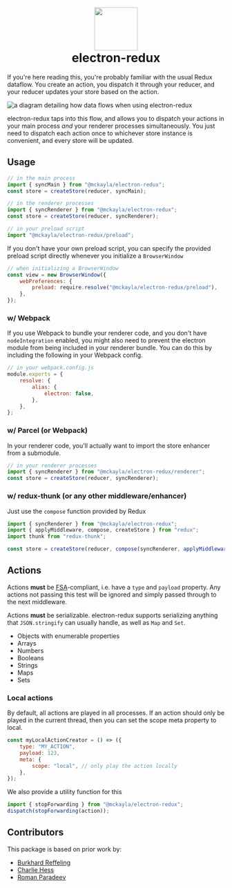 <h1 align="center">
<img height=100 src="https://cdn.mckayla.cloud/-/d622b29166eb46e080f5103f22e1d2a9/electron-redux-logo.svg" />
<br />
electron-redux
</h1>

If you're here reading this, you're probably familiar with the usual Redux dataflow. You
create an action, you dispatch it through your reducer, and your reducer updates your
store based on the action.

<!-- ![](https://cdn.mckayla.cloud/-/420c88951bf4468a8af84f4a738d4565/redux-flow.webp) -->

![a diagram detailing how data flows when using electron-redux](https://cdn.mckayla.cloud/-/401e0af828b84b358ca289676dc12101/electron-redux-flow.webp)

electron-redux taps into this flow, and allows you to dispatch your actions in your main
process _and_ your renderer processes simultaneously. You just need to dispatch each action
once to whichever store instance is convenient, and every store will be updated.

## Usage

```javascript
// in the main process
import { syncMain } from "@mckayla/electron-redux";
const store = createStore(reducer, syncMain);
```

```javascript
// in the renderer processes
import { syncRenderer } from "@mckayla/electron-redux";
const store = createStore(reducer, syncRenderer);
```

```javascript
// in your preload script
import "@mckayla/electron-redux/preload";
```

If you don't have your own preload script, you can specify the provided preload
script directly whenever you initialize a `BrowserWindow`

```javascript
// when initializing a BrowserWindow
const view = new BrowserWindow({
	webPreferences: {
		preload: require.resolve("@mckayla/electron-redux/preload"),
	},
});
```

### w/ Webpack

If you use Webpack to bundle your renderer code, and you don't have `nodeIntegration`
enabled, you might also need to prevent the electron module from being included in
your renderer bundle. You can do this by including the following in your Webpack config.

```javascript
// in your webpack.config.js
module.exports = {
	resolve: {
		alias: {
			electron: false,
		},
	},
};
```

### w/ Parcel (or Webpack)

In your renderer code, you'll actually want to import the store enhancer from a submodule.

```javascript
// in your renderer processes
import { syncRenderer } from "@mckayla/electron-redux/renderer";
const store = createStore(reducer, syncRenderer);
```

### w/ redux-thunk (or any other middleware/enhancer)

Just use the `compose` function provided by Redux

```javascript
import { syncRenderer } from "@mckayla/electron-redux";
import { applyMiddleware, compose, createStore } from "redux";
import thunk from "redux-thunk";

const store = createStore(reducer, compose(syncRenderer, applyMiddleware(thunk)));
```

## Actions

Actions **must** be [FSA](https://github.com/acdlite/flux-standard-action#example)-compliant,
i.e. have a `type` and `payload` property. Any actions not passing this test will
be ignored and simply passed through to the next middleware.

Actions **must** be serializable. electron-redux supports serializing anything that
`JSON.stringify` can usually handle, as well as `Map` and `Set`.

-   Objects with enumerable properties
-   Arrays
-   Numbers
-   Booleans
-   Strings
-   Maps
-   Sets

### Local actions

By default, all actions are played in all processes. If an action should only be
played in the current thread, then you can set the scope meta property to local.

```javascript
const myLocalActionCreator = () => ({
	type: "MY_ACTION",
	payload: 123,
	meta: {
		scope: "local", // only play the action locally
	},
});
```

We also provide a utility function for this

```javascript
import { stopForwarding } from "@mckayla/electron-redux";
dispatch(stopForwarding(action));
```

## Contributors

This package is based on prior work by:

-   [Burkhard Reffeling](https://github.com/hardchor)
-   [Charlie Hess](https://github.com/CharlieHess)
-   [Roman Paradeev](https://github.com/sameoldmadness)
